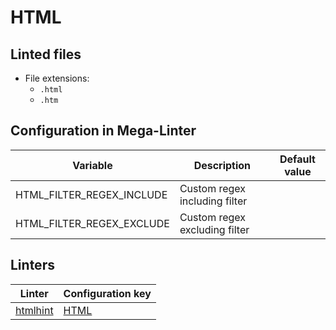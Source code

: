 <!-- markdownlint-disable MD003 MD020 MD033 MD041 -->
<!-- Generated by .automation/build.py, please do not update manually -->
<!-- Instead, update descriptor file at https://github.com/nvuillam/mega-linter/tree/master/megalinter/descriptors/html.yml -->
# HTML

## Linted files

- File extensions:
  - `.html`
  - `.htm`

## Configuration in Mega-Linter

| Variable | Description | Default value |
| ----------------- | -------------- | -------------- |
| HTML_FILTER_REGEX_INCLUDE | Custom regex including filter |  |
| HTML_FILTER_REGEX_EXCLUDE | Custom regex excluding filter |  |

## Linters

| Linter | Configuration key |
| ------ | ----------------- |
| [htmlhint](html_htmlhint.md) | [HTML](html_htmlhint.md) |
